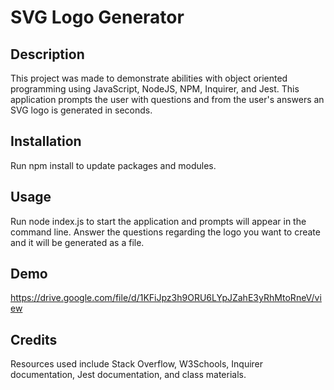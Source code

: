 # SVG Logo Generator

## Description

This project was made to demonstrate abilities with object oriented programming using JavaScript, NodeJS, NPM, Inquirer, and Jest. This application prompts the user with questions and from the user's answers an SVG logo is generated in seconds.

## Installation

Run npm install to update packages and modules.

## Usage

Run node index.js to start the application and prompts will appear in the command line. Answer the questions regarding the logo you want to create and it will be generated as a file.

## Demo

https://drive.google.com/file/d/1KFiJpz3h9ORU6LYpJZahE3yRhMtoRneV/view 

## Credits

Resources used include Stack Overflow, W3Schools, Inquirer documentation, Jest documentation, and class materials.

